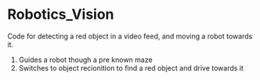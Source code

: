 # Robotics_Vision

Code for detecting a red object in a video feed, and moving a robot towards it.
1) Guides a robot though a pre known maze
2) Switches to object recionition to find a red object and drive towards it
